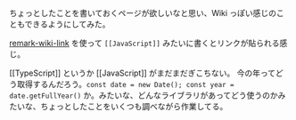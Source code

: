 ちょっとしたことを書いておくページが欲しいなと思い、Wiki っぽい感じのこともできるようにしてみた。

[remark-wiki-link][] を使って `[[JavaScript]]` みたいに書くとリンクが貼られる感じ。

[[TypeScript]] というか [[JavaScript]] がまだまだぎこちない。
今の年ってどう取得するんだろう。`const date = new Date(); const year = date.getFullYear()` か。みたいな、どんなライブラリがあってどう使うのかみたいな、ちょっとしたことをいくつも調べながら作業してる。

[remark-wiki-link]: https://www.npmjs.com/package/remark-wiki-link
